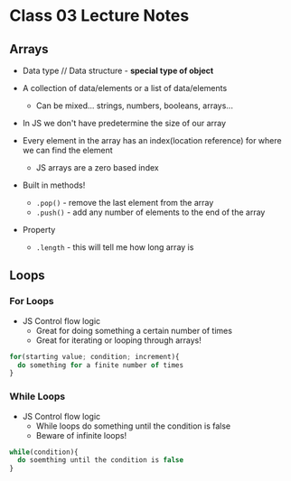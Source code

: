 # Class 03 Lecture Notes

## Arrays

- Data type // Data structure - **special type of object**
- A collection of data/elements or a list of data/elements
  - Can be mixed... strings, numbers, booleans, arrays...
- In JS we don't have predetermine the size of our array
- Every element in the array has an index(location reference) for where we can find the element
  - JS arrays are a zero based index

- Built in methods!
  - `.pop()`  - remove the last element from the array
  - `.push()` - add any number of elements to the end of the array

- Property
  - `.length` - this will tell me how long array is

## Loops

### For Loops

- JS Control flow logic
  - Great for doing something a certain number of times
  - Great for iterating or looping through arrays!

```javascript
for(starting value; condition; increment){
  do something for a finite number of times
}
```

### While Loops

- JS Control flow logic
  - While loops do something until the condition is false
  - Beware of infinite loops!

```javascript
while(condition){
  do soemthing until the condition is false
}
```
